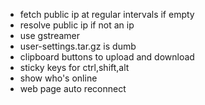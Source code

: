 -   fetch public ip at regular intervals if empty
-   resolve public ip if not an ip
-   use gstreamer
-   user-settings.tar.gz is dumb
-   clipboard buttons to upload and download
-   sticky keys for ctrl,shift,alt
-   show who's online
-   web page auto reconnect
